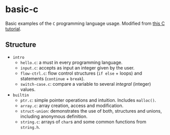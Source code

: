 # basic-c

Basic examples of the `C` programming language usage.
Modified from [this C tutorial](https://www.cprogramming.com/tutorial/c-tutorial.html).

## Structure

- `intro`
    + `hello.c`: a must in every programming language.
    + `input.c`: accepts as input an integer given by the user.
    + `flow-ctrl.c`: flow control structures (`if else` + loops) and statements (`continue` + `break`).
    + `switch-case.c`: compare a variable to several _integral_ (integer) values.
- `builtin`
    + `ptr.c`: simple pointer operations and intuition. Includes `malloc()`.
    + `array.c`: array creation, access and modification.
    + `struct-union`: demonstrates the use of both, structures and unions, including anonymous definition.
    + `string.c`: arrays of `char`s and some common functions from `string.h`.